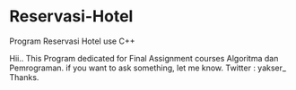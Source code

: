 # Reservasi-Hotel
Program Reservasi Hotel use C++

Hii..
This Program dedicated for Final Assignment courses Algoritma dan Pemrograman.
if you want to ask something, let me know.
Twitter : yakser_
Thanks.
